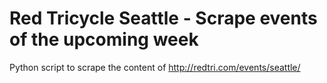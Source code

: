 # Red Tricycle Seattle - Scrape events of the upcoming week
Python script to scrape the content of http://redtri.com/events/seattle/
